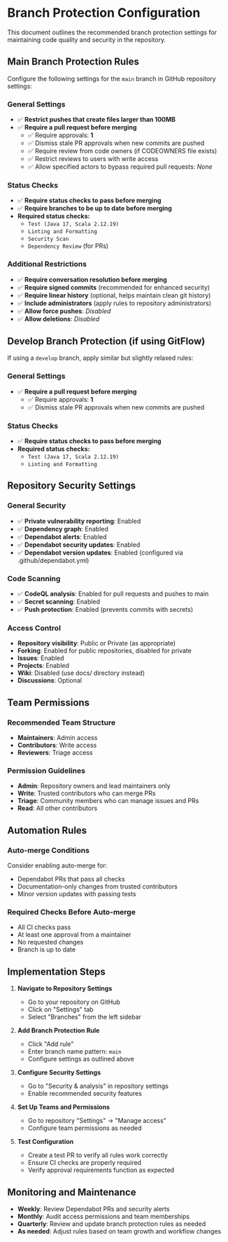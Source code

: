 # Branch Protection Configuration

This document outlines the recommended branch protection settings for maintaining code quality and security in the repository.

## Main Branch Protection Rules

Configure the following settings for the `main` branch in GitHub repository settings:

### General Settings
- ✅ **Restrict pushes that create files larger than 100MB**
- ✅ **Require a pull request before merging**
  - ✅ Require approvals: **1**
  - ✅ Dismiss stale PR approvals when new commits are pushed
  - ✅ Require review from code owners (if CODEOWNERS file exists)
  - ✅ Restrict reviews to users with write access
  - ✅ Allow specified actors to bypass required pull requests: *None*

### Status Checks
- ✅ **Require status checks to pass before merging**
- ✅ **Require branches to be up to date before merging**
- **Required status checks:**
  - `Test (Java 17, Scala 2.12.19)`
  - `Linting and Formatting`
  - `Security Scan`
  - `Dependency Review` (for PRs)

### Additional Restrictions
- ✅ **Require conversation resolution before merging**
- ✅ **Require signed commits** (recommended for enhanced security)
- ✅ **Require linear history** (optional, helps maintain clean git history)
- ✅ **Include administrators** (apply rules to repository administrators)
- ✅ **Allow force pushes**: *Disabled*
- ✅ **Allow deletions**: *Disabled*

## Develop Branch Protection (if using GitFlow)

If using a `develop` branch, apply similar but slightly relaxed rules:

### General Settings
- ✅ **Require a pull request before merging**
  - ✅ Require approvals: **1**
  - ✅ Dismiss stale PR approvals when new commits are pushed

### Status Checks
- ✅ **Require status checks to pass before merging**
- **Required status checks:**
  - `Test (Java 17, Scala 2.12.19)`
  - `Linting and Formatting`

## Repository Security Settings

### General Security
- ✅ **Private vulnerability reporting**: Enabled
- ✅ **Dependency graph**: Enabled
- ✅ **Dependabot alerts**: Enabled
- ✅ **Dependabot security updates**: Enabled
- ✅ **Dependabot version updates**: Enabled (configured via .github/dependabot.yml)

### Code Scanning
- ✅ **CodeQL analysis**: Enabled for pull requests and pushes to main
- ✅ **Secret scanning**: Enabled
- ✅ **Push protection**: Enabled (prevents commits with secrets)

### Access Control
- **Repository visibility**: Public or Private (as appropriate)
- **Forking**: Enabled for public repositories, disabled for private
- **Issues**: Enabled
- **Projects**: Enabled
- **Wiki**: Disabled (use docs/ directory instead)
- **Discussions**: Optional

## Team Permissions

### Recommended Team Structure
- **Maintainers**: Admin access
- **Contributors**: Write access
- **Reviewers**: Triage access

### Permission Guidelines
- **Admin**: Repository owners and lead maintainers only
- **Write**: Trusted contributors who can merge PRs
- **Triage**: Community members who can manage issues and PRs
- **Read**: All other contributors

## Automation Rules

### Auto-merge Conditions
Consider enabling auto-merge for:
- Dependabot PRs that pass all checks
- Documentation-only changes from trusted contributors
- Minor version updates with passing tests

### Required Checks Before Auto-merge
- All CI checks pass
- At least one approval from a maintainer
- No requested changes
- Branch is up to date

## Implementation Steps

1. **Navigate to Repository Settings**
   - Go to your repository on GitHub
   - Click on "Settings" tab
   - Select "Branches" from the left sidebar

2. **Add Branch Protection Rule**
   - Click "Add rule"
   - Enter branch name pattern: `main`
   - Configure settings as outlined above

3. **Configure Security Settings**
   - Go to "Security & analysis" in repository settings
   - Enable recommended security features

4. **Set Up Teams and Permissions**
   - Go to repository "Settings" → "Manage access"
   - Configure team permissions as needed

5. **Test Configuration**
   - Create a test PR to verify all rules work correctly
   - Ensure CI checks are properly required
   - Verify approval requirements function as expected

## Monitoring and Maintenance

- **Weekly**: Review Dependabot PRs and security alerts
- **Monthly**: Audit access permissions and team memberships
- **Quarterly**: Review and update branch protection rules as needed
- **As needed**: Adjust rules based on team growth and workflow changes
